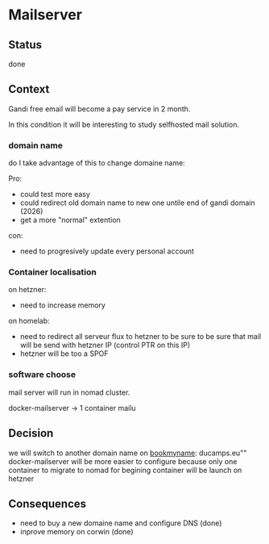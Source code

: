 # Mailserver

## Status

done

## Context

Gandi free email will become a pay service in 2 month.

In this condition it will be interesting to study selfhosted mail solution.

### domain name

do I take advantage of this to change domaine name:

Pro:

- could test more easy
- could redirect old domain name to new one untile end of gandi domain (2026)
- get a more "normal" extention

con:

- need to progresively update every personal account

### Container localisation

on hetzner:

- need to increase memory

on homelab:

- need to redirect all serveur flux to hetzner to be sure to be sure that mail will be send with hetzner IP (control PTR on this IP)
- hetzner will be too a SPOF

### software choose

mail server will run in nomad cluster.

docker-mailserver -> 1 container
mailu

## Decision

we will switch to another domain name on [bookmyname](https://www.bookmyname.com/): ducamps.eu""
docker-mailserver will be more easier to configure because only one container to migrate to nomad
for begining container will be launch on hetzner

## Consequences

- need to buy a new domaine name and configure DNS (done)
- inprove memory on corwin (done)
